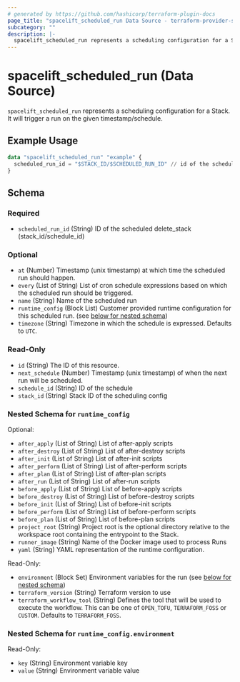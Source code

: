 ```yaml
---
# generated by https://github.com/hashicorp/terraform-plugin-docs
page_title: "spacelift_scheduled_run Data Source - terraform-provider-spacelift"
subcategory: ""
description: |-
  spacelift_scheduled_run represents a scheduling configuration for a Stack. It will trigger a run on the given timestamp/schedule.
---
```


# spacelift_scheduled_run (Data Source)

`spacelift_scheduled_run` represents a scheduling configuration for a Stack. It will trigger a run on the given timestamp/schedule.

## Example Usage

```terraform
data "spacelift_scheduled_run" "example" {
  scheduled_run_id = "$STACK_ID/$SCHEDULED_RUN_ID" // id of the scheduled run
}
```

<!-- schema generated by tfplugindocs -->
## Schema

### Required

- `scheduled_run_id` (String) ID of the scheduled delete_stack (stack_id/schedule_id)

### Optional

- `at` (Number) Timestamp (unix timestamp) at which time the scheduled run should happen.
- `every` (List of String) List of cron schedule expressions based on which the scheduled run should be triggered.
- `name` (String) Name of the scheduled run
- `runtime_config` (Block List) Customer provided runtime configuration for this scheduled run. (see [below for nested schema](#nestedblock--runtime_config))
- `timezone` (String) Timezone in which the schedule is expressed. Defaults to `UTC`.

### Read-Only

- `id` (String) The ID of this resource.
- `next_schedule` (Number) Timestamp (unix timestamp) of when the next run will be scheduled.
- `schedule_id` (String) ID of the schedule
- `stack_id` (String) Stack ID of the scheduling config

<a id="nestedblock--runtime_config"></a>
### Nested Schema for `runtime_config`

Optional:

- `after_apply` (List of String) List of after-apply scripts
- `after_destroy` (List of String) List of after-destroy scripts
- `after_init` (List of String) List of after-init scripts
- `after_perform` (List of String) List of after-perform scripts
- `after_plan` (List of String) List of after-plan scripts
- `after_run` (List of String) List of after-run scripts
- `before_apply` (List of String) List of before-apply scripts
- `before_destroy` (List of String) List of before-destroy scripts
- `before_init` (List of String) List of before-init scripts
- `before_perform` (List of String) List of before-perform scripts
- `before_plan` (List of String) List of before-plan scripts
- `project_root` (String) Project root is the optional directory relative to the workspace root containing the entrypoint to the Stack.
- `runner_image` (String) Name of the Docker image used to process Runs
- `yaml` (String) YAML representation of the runtime configuration.

Read-Only:

- `environment` (Block Set) Environment variables for the run (see [below for nested schema](#nestedblock--runtime_config--environment))
- `terraform_version` (String) Terraform version to use
- `terraform_workflow_tool` (String) Defines the tool that will be used to execute the workflow. This can be one of `OPEN_TOFU`, `TERRAFORM_FOSS` or `CUSTOM`. Defaults to `TERRAFORM_FOSS`.

<a id="nestedblock--runtime_config--environment"></a>
### Nested Schema for `runtime_config.environment`

Read-Only:

- `key` (String) Environment variable key
- `value` (String) Environment variable value
